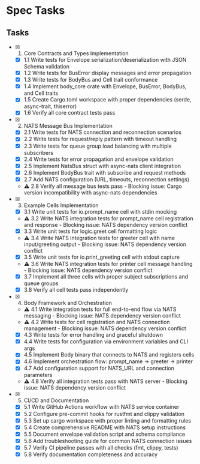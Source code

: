 # Spec Tasks

## Tasks

- [x] 1. Core Contracts and Types Implementation
  - [x] 1.1 Write tests for Envelope serialization/deserialization with JSON Schema validation
  - [x] 1.2 Write tests for BusError display messages and error propagation
  - [x] 1.3 Write tests for BodyBus and Cell trait conformance
  - [x] 1.4 Implement body_core crate with Envelope, BusError, BodyBus, and Cell traits
  - [x] 1.5 Create Cargo.toml workspace with proper dependencies (serde, async-trait, thiserror)
  - [x] 1.6 Verify all core contract tests pass

- [x] 2. NATS Message Bus Implementation
  - [x] 2.1 Write tests for NATS connection and reconnection scenarios
  - [x] 2.2 Write tests for request/reply pattern with timeout handling
  - [x] 2.3 Write tests for queue group load balancing with multiple subscribers
  - [x] 2.4 Write tests for error propagation and envelope validation
  - [x] 2.5 Implement NatsBus struct with async-nats client integration
  - [x] 2.6 Implement BodyBus trait with subscribe and request methods
  - [x] 2.7 Add NATS configuration (URL, timeouts, reconnection settings)
  - ⚠️ 2.8 Verify all message bus tests pass - Blocking issue: Cargo version incompatibility with async-nats dependencies

- [x] 3. Example Cells Implementation
  - [x] 3.1 Write unit tests for io.prompt_name cell with stdin mocking
  - ⚠️ 3.2 Write NATS integration tests for prompt_name cell registration and response - Blocking issue: NATS dependency version conflict
  - [x] 3.3 Write unit tests for logic.greet cell formatting logic
  - ⚠️ 3.4 Write NATS integration tests for greeter cell with name input/greeting output - Blocking issue: NATS dependency version conflict
  - [x] 3.5 Write unit tests for io.print_greeting cell with stdout capture
  - ⚠️ 3.6 Write NATS integration tests for printer cell message handling - Blocking issue: NATS dependency version conflict
  - [x] 3.7 Implement all three cells with proper subject subscriptions and queue groups
  - [x] 3.8 Verify all cell tests pass independently

- [x] 4. Body Framework and Orchestration
  - ⚠️ 4.1 Write integration tests for full end-to-end flow via NATS messaging - Blocking issue: NATS dependency version conflict
  - ⚠️ 4.2 Write tests for cell registration and NATS connection management - Blocking issue: NATS dependency version conflict
  - [x] 4.3 Write tests for error handling and graceful shutdown
  - [x] 4.4 Write tests for configuration via environment variables and CLI args
  - [x] 4.5 Implement Body binary that connects to NATS and registers cells
  - [x] 4.6 Implement orchestration flow: prompt_name → greeter → printer
  - [x] 4.7 Add configuration support for NATS_URL and connection parameters
  - ⚠️ 4.8 Verify all integration tests pass with NATS server - Blocking issue: NATS dependency version conflict

- [x] 5. CI/CD and Documentation
  - [x] 5.1 Write GitHub Actions workflow with NATS service container
  - [x] 5.2 Configure pre-commit hooks for rustfmt and clippy validation
  - [x] 5.3 Set up cargo workspace with proper linting and formatting rules
  - [x] 5.4 Create comprehensive README with NATS setup instructions
  - [x] 5.5 Document envelope validation script and schema compliance
  - [x] 5.6 Add troubleshooting guide for common NATS connection issues
  - [x] 5.7 Verify CI pipeline passes with all checks (fmt, clippy, tests)
  - [x] 5.8 Verify documentation completeness and accuracy
